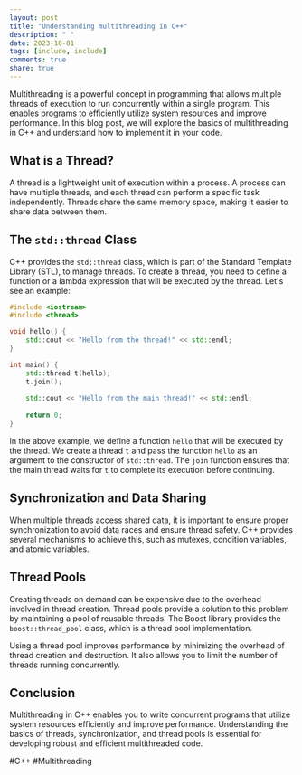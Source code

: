 ```yaml
---
layout: post
title: "Understanding multithreading in C++"
description: " "
date: 2023-10-01
tags: [include, include]
comments: true
share: true
---
```


Multithreading is a powerful concept in programming that allows multiple threads of execution to run concurrently within a single program. This enables programs to efficiently utilize system resources and improve performance. In this blog post, we will explore the basics of multithreading in C++ and understand how to implement it in your code.

## What is a Thread? ##

A thread is a lightweight unit of execution within a process. A process can have multiple threads, and each thread can perform a specific task independently. Threads share the same memory space, making it easier to share data between them.

## The `std::thread` Class ##

C++ provides the `std::thread` class, which is part of the Standard Template Library (STL), to manage threads. To create a thread, you need to define a function or a lambda expression that will be executed by the thread. Let's see an example:

```cpp
#include <iostream>
#include <thread>

void hello() {
    std::cout << "Hello from the thread!" << std::endl;
}

int main() {
    std::thread t(hello);
    t.join();
    
    std::cout << "Hello from the main thread!" << std::endl;
    
    return 0;
}
```

In the above example, we define a function `hello` that will be executed by the thread. We create a thread `t` and pass the function `hello` as an argument to the constructor of `std::thread`. The `join` function ensures that the main thread waits for `t` to complete its execution before continuing.

## Synchronization and Data Sharing ##

When multiple threads access shared data, it is important to ensure proper synchronization to avoid data races and ensure thread safety. C++ provides several mechanisms to achieve this, such as mutexes, condition variables, and atomic variables.

## Thread Pools ##

Creating threads on demand can be expensive due to the overhead involved in thread creation. Thread pools provide a solution to this problem by maintaining a pool of reusable threads. The Boost library provides the `boost::thread_pool` class, which is a thread pool implementation.

Using a thread pool improves performance by minimizing the overhead of thread creation and destruction. It also allows you to limit the number of threads running concurrently.

## Conclusion ##

Multithreading in C++ enables you to write concurrent programs that utilize system resources efficiently and improve performance. Understanding the basics of threads, synchronization, and thread pools is essential for developing robust and efficient multithreaded code.

#C++ #Multithreading